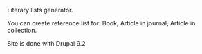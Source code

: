 Literary lists generator.

You can create reference list for: Book, Article in journal, Article in collection.

Site is done with Drupal 9.2
